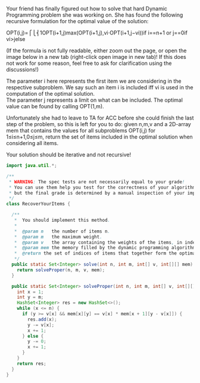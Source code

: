 Your friend has finally figured out how to solve that hard Dynamic Programming problem she was working on. She has found the following recursive formulation for the optimal value of the solution:

OPT(i,j)=⎧⎩⎨1OPT(i+1,j)max(OPT(i+1,j),vi⋅OPT(i+1,j−vi))if i==n+1 or j==0if vi>jelse

(If the formula is not fully readable, either zoom out the page, or open the image below in a new tab (right-click open image in new tab)! If this does not work for some reason, feel free to ask for clarification using the discussions!)

The parameter i here represents the first item we are considering in the respective subproblem. We say such an item i is included iff vi is used in the computation of the optimal solution.   
The parameter j represents a limit on what can be included. The optimal value can be found by calling OPT(1,m).

Unfortunately she had to leave to TA for ACC before she could finish the last step of the problem, so this is left for you to do: 
given n,m,v and a 2D-array mem that contains the values for all subproblems OPT(i,j) for 1≤i≤n+1,0≤j≤m, return the set of items included in the optimal solution when considering all items.

Your solution should be iterative and not recursive!

```java
import java.util.*;

/**
 * WARNING: The spec tests are not necessarily equal to your grade!
 * You can use them help you test for the correctness of your algorithm,
 * but the final grade is determined by a manual inspection of your implementation.
 */
class RecoverYourItems {

  /**
   *  You should implement this method.
   *
   *  @param n   the number of items n.
   *  @param m   the maximum weight.
   *  @param v   the array containing the weights of the items, in index 1 through n. Note this means you should ignore v[0] and use v[1] through v[n].
   *  @param mem the memory filled by the dynamic programming algorithm using the provided recursive formulation.
   *  @return the set of indices of items that together form the optimal solution.
   */
  public static Set<Integer> solve(int n, int m, int[] v, int[][] mem) {
    return solveProper(n, m, v, mem);
  }

  public static Set<Integer> solveProper(int n, int m, int[] v, int[][] mem) {
    int x = 1;
    int y = m;
    HashSet<Integer> res = new HashSet<>();
    while (x <= n) {
      if (y >= v[x] && mem[x][y] == v[x] * mem[x + 1][y - v[x]]) {
        res.add(x);
        y -= v[x];
        x += 1;
      } else {
        y -= 0;
        x += 1;
      }
    }
    return res;
  }
}

```
